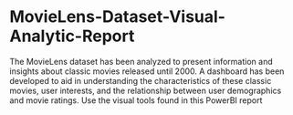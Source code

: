 # MovieLens-Dataset-Visual-Analytic-Report
The MovieLens dataset has been analyzed to present information and insights about classic movies released until 2000. A dashboard has been developed to aid in understanding the characteristics of these classic movies, user interests, and the relationship between user demographics and movie ratings. Use the visual tools found in this PowerBI report
